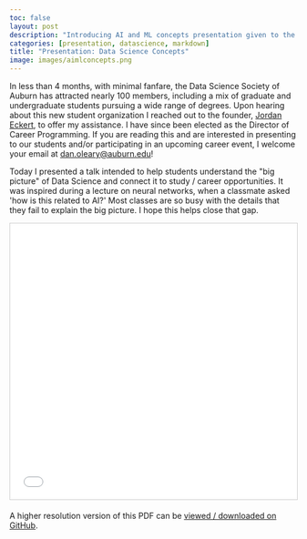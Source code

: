 ```yaml
---
toc: false
layout: post
description: "Introducing AI and ML concepts presentation given to the Data Science Society of Auburn, a mix of undergraduate and graduate students interested in the field."
categories: [presentation, datascience, markdown]
title: "Presentation: Data Science Concepts"
image: images/aimlconcepts.png
---
```


In less than 4 months, with minimal fanfare, the Data Science Society of Auburn has attracted nearly 100 members, including a mix of graduate and undergraduate students pursuing a wide range of degrees. Upon hearing about this new student organization I reached out to the founder, [Jordan Eckert](https://twitter.com/jpeckert), to offer my assistance. I have since been elected as the Director of Career Programming. If you are reading this and are interested in presenting to our students and/or participating in an upcoming career event, I welcome your email at <dan.oleary@auburn.edu>!

Today I presented a talk intended to help students understand the "big picture" of Data Science and connect it to study / career opportunities. It was inspired during a lecture on neural networks, when a classmate asked 'how is this related to AI?' Most classes are so busy with the details that they fail to explain the big picture. I hope this helps close that gap.

<p align="center">
<iframe src="//www.slideshare.net/slideshow/embed_code/key/3AaVF6uFdPuGdc" width="595" height="485" frameborder="0" marginwidth="0" marginheight="0" scrolling="no" style="border:1px solid #CCC; border-width:1px; margin-bottom:5px; max-width: 100%;" allowfullscreen> </iframe>
</p>

A higher resolution version of this PDF can be [viewed / downloaded on GitHub](https://bit.ly/dssa-aiml-pdf).
